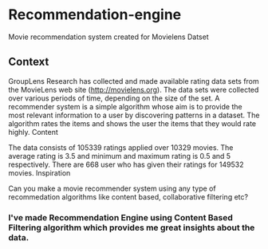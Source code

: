 # Recommendation-engine
Movie recommendation system created for Movielens Datset

## Context

GroupLens Research has collected and made available rating data sets from the MovieLens web site (http://movielens.org). The data sets were collected over various periods of time, depending on the size of the set.
A recommender system is a simple algorithm whose aim is to provide the most relevant information to a user by discovering patterns in a dataset. The algorithm rates the items and shows the user the items that they would rate highly.
Content

The data consists of 105339 ratings applied over 10329 movies. The average rating is 3.5 and minimum and maximum rating is 0.5 and 5 respectively. There are 668 user who has given their ratings for 149532 movies.
Inspiration

Can you make a movie recommender system using any type of recommedation algorithms like content based, collaborative filtering etc?

### I've made Recommendation Engine using Content Based Filtering algorithm which provides me great insights about the data. 
